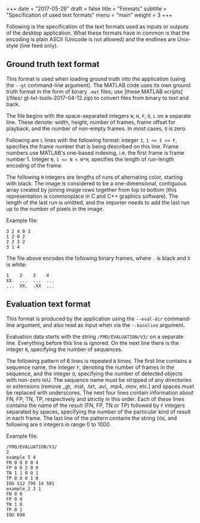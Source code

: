 +++
date = "2017-05-26"
draft = false
title = "Formats"
subtitle = "Specification of used text formats"
menu = "main"
weight = 3
+++

Following is the specification of the text formats used as inputs or outputs of the desktop application. What these formats have in common is that the encoding is plain ASCII (Unicode is not allowed) and the endlines are Unix-style (line feed only).

## Ground truth text format

This format is used when loading ground truth into the application (using the `--gt` command-line argument). The MATLAB code uses its own ground truth format in the form of binary `.mat` files; use [these MATLAB scripts](/files/ 	gt-txt-tools-2017-04-12.zip) to convert files from binary to text and back.

The file begins with the space-separated integers `W`, `H`, `F`, `O`, `L` on a separate line. These denote: width, height, number of frames, frame offset for playback, and the number of non-empty frames. In most cases, `O` is zero.

Following are `L` lines with the following format: integer `I`, `1 <= I <= F`, specifies the frame number that is being described on this line. Frame numbers use MATLAB's one-based indexing, i.e. the first frame is frame number 1. Integer `N`, `1 <= N < W*H`, specifies the length of run-length encoding of the frame.

The following `N` integers are lengths of runs of alternating color, starting with black. The image is considered to be a one-dimensional, contiguous array created by joining image rows together from top to bottom (this representation is commonplace in C and C++ graphics software). The length of the last run is omitted, and the importer needs to add the last run up to the number of pixels in the image.

Example file:
```
3 2 4 0 3
1 2 0 2
2 2 3 2
3 1 4
```

The file above encodes the following binary frames, where `.` is black and `X` is white:
```text
1    2    3    4
XX.  ...  ...  ...
...  XX.  .XX  ...

```

## Evaluation text format

This format is produced by the application using the `--eval-dir` command-line argument, and also read as input when via the `--baseline` argument.
        
Evaluation data starts with the string `/FMO/EVALUATION/V3/` on a separate line. Everything before this line is ignored. On the next line there is the integer `N`, specifying the number of sequences.

The following pattern of 6 lines is repeated `N` times. The first line contains a sequence name, the integer `F`, denoting the number of frames in the sequence, and the integer `O`, specifying the number of detected objects with non-zero IoU. The sequence name must be stripped of any directories or extensions (remove \_gt, .mat, .txt, .avi, .mp4, .mov, etc.) and spaces must be replaced with underscores. The next four lines contain information about FN, FP, TN, TP, respectively and strictly in this order. Each of these lines contains the name of the result (FN, FP, TN or TP) followed by `F` integers separated by spaces, specifying the number of the particular kind of result in each frame. The last line of the pattern contains the string `IOU`, and following are `O` integers in range 0 to 1000.

Example file:
```
/FMO/EVALUATION/V3/
2
example 5 4
FN 0 0 0 0 4
FP 0 0 2 0 0
TN 1 1 0 0 1
TP 0 0 0 1 0
IOU 512 799 14 501
example_2 2 1
FN 0 0
FP 0 0
TN 1 0
TP 0 1
IOU 698
```
